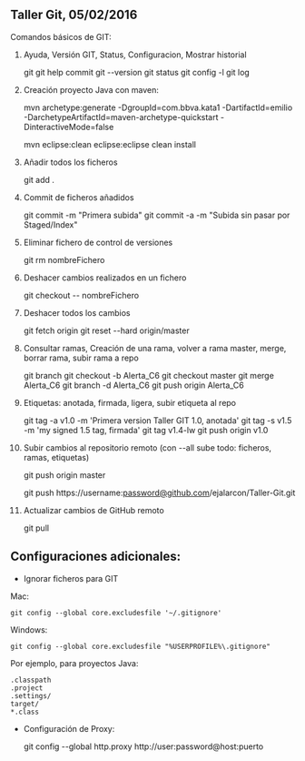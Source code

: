 Taller Git, 05/02/2016
------------------------------

Comandos básicos de GIT:

1) Ayuda, Versión GIT, Status, Configuracion, Mostrar historial

	git
	git help commit
	git --version
	git status
	git config -l
	git log

2) Creación proyecto Java con maven:

	mvn archetype:generate -DgroupId=com.bbva.kata1 -DartifactId=emilio  -DarchetypeArtifactId=maven-archetype-quickstart -DinteractiveMode=false
	
	mvn eclipse:clean eclipse:eclipse clean install

3) Añadir todos los ficheros

	git add .

4) Commit de ficheros añadidos

	git commit -m "Primera subida"
	git commit -a -m "Subida sin pasar por Staged/Index"

5) Eliminar fichero de control de versiones

	git rm nombreFichero

6) Deshacer cambios realizados en un fichero

	git checkout -- nombreFichero

7) Deshacer todos los cambios

	git fetch origin
	git reset --hard origin/master

8) Consultar ramas, Creación de una rama, volver a rama master, merge, borrar rama, subir rama a repo
	
	git branch
	git checkout -b Alerta_C6
	git checkout master
	git merge Alerta_C6
	git branch -d Alerta_C6
	git push origin Alerta_C6

9) Etiquetas: anotada, firmada, ligera, subir etiqueta al repo

	git tag -a v1.0 -m 'Primera version Taller GIT 1.0, anotada'
	git tag -s v1.5 -m 'my signed 1.5 tag, firmada'
	git tag v1.4-lw
	git push origin v1.0


10) Subir cambios al repositorio remoto (con --all sube todo: ficheros, ramas, etiquetas)

	git push origin master

	git push https://username:password@github.com/ejalarcon/Taller-Git.git
	
	
11) Actualizar cambios de GitHub remoto

	git pull
	
Configuraciones adicionales:
------------------------------

- Ignorar ficheros para GIT

Mac:

	git config --global core.excludesfile '~/.gitignore'

Windows:

	git config --global core.excludesfile "%USERPROFILE%\.gitignore"

Por ejemplo, para proyectos Java:	

	.classpath
	.project
	.settings/
	target/
	*.class

- Configuración de Proxy:

	git config --global http.proxy http://user:password@host:puerto


	

